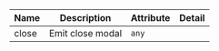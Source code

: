 | Name       | Description                   | Attribute        | Detail |
|------------|-------------------------------|------------------|--------|
|close| Emit close modal | `any`
